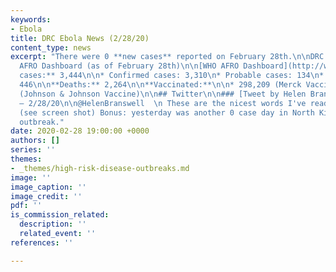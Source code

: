 ```yaml
---
keywords:
- Ebola
title: DRC Ebola News (2/28/20)
content_type: news
excerpt: "There were 0 **new cases** reported on February 28th.\n\nDRC MoH Statistics/WHO
  AFRO Dashboard (as of February 28th)\n\n[WHO AFRO Dashboard](http://who.maps.arcgis.com/apps/opsdashboard/index.html#/e70c3804f6044652bc37cce7d8fcef6c)<i/>{:class=”icon-external-link”}{:target=”_blank”}{:rel=”noopener”}\n\n**Total
  cases:** 3,444\n\n* Confirmed cases: 3,310\n* Probable cases: 134\n* Suspected cases:
  446\n\n**Deaths:** 2,264\n\n**Vaccinated:**\n\n* 298,209 (Merck Vaccine)\n* 17,613
  (Johnson & Johnson Vaccine)\n\n## Twitter\n\n### [Tweet by Helen Branswell](https://twitter.com/HelenBranswell/status/1233146730931159043)<i/>{:class=”icon-external-link”}{:target=”_blank”}{:rel=”noopener”}
  – 2/28/20\n\n@HelenBranswell  \n These are the nicest words I've read all month.
  (see screen shot) Bonus: yesterday was another 0 case day in North Kivu's [#Ebola](https://twitter.com/hashtag/Ebola?src=hashtag_click)
  outbreak."
date: 2020-02-28 19:00:00 +0000
authors: []
series: ''
themes:
- _themes/high-risk-disease-outbreaks.md
image: ''
image_caption: ''
image_credit: ''
pdf: ''
is_commission_related:
  description: ''
  related_event: ''
references: ''

---
```

